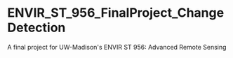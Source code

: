 # ENVIR_ST_956_FinalProject_ChangeDetection
A final project for UW-Madison's ENVIR ST 956: Advanced Remote Sensing

